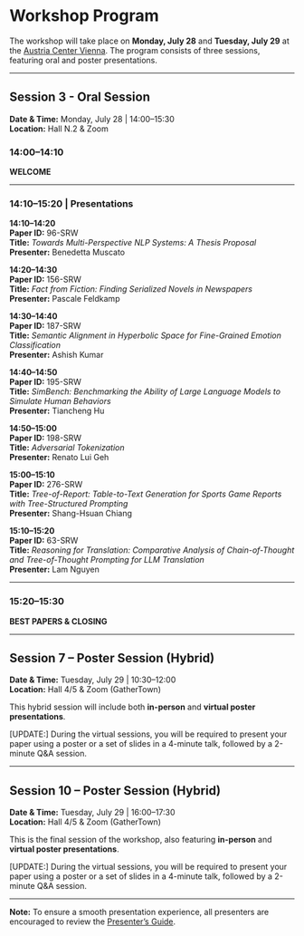 # Workshop Program

The workshop will take place on **Monday, July 28** and **Tuesday, July 29** at the [Austria Center Vienna](https://www.acv.at/en/). The program consists of three sessions, featuring oral and poster presentations.

---
## Session 3 - Oral Session

**Date & Time:** Monday, July 28 | 14:00–15:30  
**Location:** Hall N.2 & Zoom

### 14:00–14:10  

**WELCOME**

---

### 14:10–15:20 | Presentations  

**14:10–14:20**  
**Paper ID:** 96-SRW  
**Title:** *Towards Multi-Perspective NLP Systems: A Thesis Proposal*  
**Presenter:** Benedetta Muscato  

**14:20–14:30**  
**Paper ID:** 156-SRW  
**Title:** *Fact from Fiction: Finding Serialized Novels in Newspapers*  
**Presenter:** Pascale Feldkamp  

**14:30–14:40**  
**Paper ID:** 187-SRW  
**Title:** *Semantic Alignment in Hyperbolic Space for Fine-Grained Emotion Classification*  
**Presenter:** Ashish Kumar  

**14:40–14:50**  
**Paper ID:** 195-SRW  
**Title:** *SimBench: Benchmarking the Ability of Large Language Models to Simulate Human Behaviors*  
**Presenter:** Tiancheng Hu  

**14:50–15:00**  
**Paper ID:** 198-SRW  
**Title:** *Adversarial Tokenization*  
**Presenter:** Renato Lui Geh  

**15:00–15:10**  
**Paper ID:** 276-SRW  
**Title:** *Tree-of-Report: Table-to-Text Generation for Sports Game Reports with Tree-Structured Prompting*  
**Presenter:** Shang-Hsuan Chiang  

**15:10–15:20**  
**Paper ID:** 63-SRW  
**Title:** *Reasoning for Translation: Comparative Analysis of Chain-of-Thought and Tree-of-Thought Prompting for LLM Translation*  
**Presenter:** Lam Nguyen  

---

### 15:20–15:30  
**BEST PAPERS & CLOSING**

---

## Session 7 – Poster Session (Hybrid)  
**Date & Time:** Tuesday, July 29 | 10:30–12:00  
**Location:** Hall 4/5 & Zoom (GatherTown)  

This hybrid session will include both **in-person** and **virtual poster presentations**.

[UPDATE:] During the virtual sessions, you will be required to present your paper using a poster or a set of slides in a 4-minute talk, followed by a 2-minute Q&A session.

---

## Session 10 – Poster Session (Hybrid)  
**Date & Time:** Tuesday, July 29 | 16:00–17:30  
**Location:** Hall 4/5 & Zoom (GatherTown)

This is the final session of the workshop, also featuring **in-person** and **virtual poster presentations**.

[UPDATE:] During the virtual sessions, you will be required to present your paper using a poster or a set of slides in a 4-minute talk, followed by a 2-minute Q&A session.

---

**Note:** To ensure a smooth presentation experience, all presenters are encouraged to review the [Presenter’s Guide](https://docs.google.com/presentation/d/1PJOyaKKAezi_YFpaTS-nHv4xacgcVswnukFgc6ZY_QM/edit?usp=sharing).